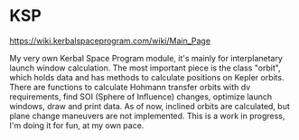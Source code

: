 # KSP

https://wiki.kerbalspaceprogram.com/wiki/Main_Page

My very own Kerbal Space Program module, it's mainly for interplanetary launch window calculation. 
The most important piece is the class "orbit", which holds data and has methods to calculate positions on Kepler orbits. 
There are functions to calculate Hohmann transfer orbits with dv requirements, find SOI (Sphere of Influence) changes, optimize launch windows, draw and print data. As of now, inclined orbits are calculated, but plane change maneuvers are not implemented.
This is a work in progress, I'm doing it for fun, at my own pace.
